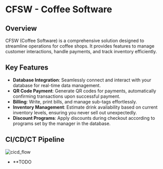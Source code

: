 # CFSW - Coffee Software

## Overview

CFSW (Coffee Software) is a comprehensive solution designed to streamline operations for coffee shops. It provides features to manage customer interactions, handle payments, and track inventory efficiently.

## Key Features

- **Database Integration**: Seamlessly connect and interact with your database for real-time data management.
- **QR Code Payment**: Generate QR codes for payments, automatically confirming transactions upon successful payment.
- **Billing**: Write, print bills, and manage sub-tags effortlessly.
- **Inventory Management**: Estimate drink availability based on current inventory levels, ensuring you never sell out unexpectedly.
- **Discount Programs**: Apply discounts during checkout according to programs set by the manager in the database.

## CI/CD/CT Pipeline
![cicd_flow](https://github.com/user-attachments/assets/27da7815-2587-4428-86fb-ec192a7b925b)
- **TODO